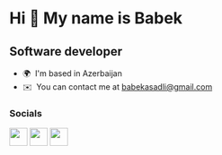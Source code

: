 Hi 👋 My name is Babek
======================

Software developer
-------------------

*   🌍  I'm based in Azerbaijan
*   ✉️  You can contact me at [babekasadli@gmail.com](mailto:babekasadli@gmail.com)
### Socials
                  
                  
<p align="left">
                          
<a href="https://discord.com/users/babekasadli" target="_blank" rel="noreferrer"><img src="https://raw.githubusercontent.com/danielcranney/readme-generator/main/public/icons/socials/discord.svg" width="32" height="32" /></a>                       <a href="https://www.linkedin.com/in/babekasadli" target="_blank" rel="noreferrer"><img src="https://raw.githubusercontent.com/danielcranney/readme-generator/main/public/icons/socials/linkedin.svg" width="32" height="32" /></a>   <a href="https://www.twitter.com/babekasadli" target="_blank" rel="noreferrer"><img src="https://raw.githubusercontent.com/danielcranney/readme-generator/main/public/icons/socials/twitter.svg" width="32" height="32" /></a></p>
